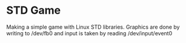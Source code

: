 # STD Game
Making a simple game with Linux STD libraries. Graphics are done by writing to /dev/fb0 and input is taken by reading /dev/input/event0

